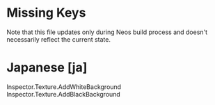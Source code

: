 # Missing Keys
Note that this file updates only during Neos build process and doesn't necessarily reflect the current state.

# Japanese [ja]
Inspector.Texture.AddWhiteBackground  
Inspector.Texture.AddBlackBackground  

